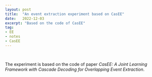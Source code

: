 ```yaml
---
layout: post
title:  "An event extraction experiment based on CasEE"
date:   2022-12-03
excerpt: "Based on the code of CasEE"
tag:
- EE
- notes
- CasEE
---
```


<br/>

The experiment is based on the code of paper *CasEE: A Joint Learning Framework with Cascade Decoding for Overlapping Event Extraction*.
